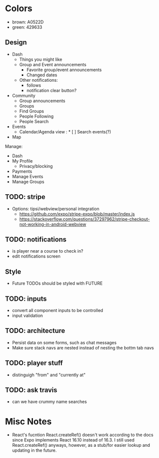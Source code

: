 # Colors
* brown: A0522D
* green: 429633


## Design
* Dash
  * Things you might like
  * Group and Event announcements
    * Favorite group/event announcements
    * Changed dates
  * Other notifications:
    * follows
    * notification clear button?
* Community
  * Group announcements
  * Groups
  * Find Groups
  * People Following
  * People Search
* Events
  * Calendar/Agenda view
: * [ ] Search events(?)
* Map

Manage:
* Dash
* My Profile
  * Privacy/blocking
* Payments
* Manage Events
* Manage Groups


## TODO: stripe
* Options: tipsi/webview/personal integration	
	* https://github.com/expo/stripe-expo/blob/master/index.js
	* https://stackoverflow.com/questions/37297962/stripe-checkout-not-working-in-android-webview


## TODO: notifications
* is player near a course to check in?
* edit notifications screen

## Style
* Future TODOs should be styled with FUTURE

## TODO: inputs
* convert all component inputs to be controlled
* input validation


## TODO: architecture
* Persist data on some forms, such as chat messages
* Make sure stack navs are nested instead of nesting the bottm tab navs


## TODO: player stuff
* distinguigh "from" and "currently at"


## TODO: ask travis
* can we have crummy name searches

# Misc Notes
* React's fucntion React.createRef() doesn't work according to the docs since Expo implements React 16.10 instead of 16.3. I still used React.createRef() anyways, however, as a stub/for easier lookup and updating in the future.

